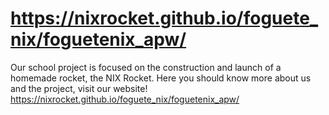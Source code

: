 # https://nixrocket.github.io/foguete_nix/foguetenix_apw/
Our school project is focused on the construction and launch of a homemade rocket, the NIX Rocket. 
 Here you should know more about us and the project, visit our website!
https://nixrocket.github.io/foguete_nix/foguetenix_apw/
